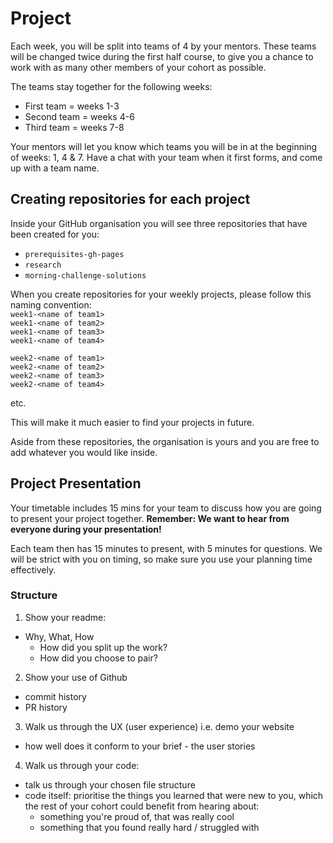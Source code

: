 # Project

Each week, you will be split into teams of 4 by your mentors. These teams will be changed twice during the first half course, to give you a chance to work with as many other members of your cohort as possible.

The teams stay together for the following weeks:
+ First team = weeks 1-3
+ Second team = weeks 4-6
+ Third team = weeks 7-8

Your mentors will let you know which teams you will be in at the beginning of weeks: 1, 4 & 7. Have a chat with your team when it first forms, and come up with a team name.

## Creating repositories for each project
Inside your GitHub organisation you will see three repositories that have been created for you:
+ `prerequisites-gh-pages`
+ `research`
+ `morning-challenge-solutions`

When you create repositories for your weekly projects, please follow this naming convention:  
`week1-<name of team1>`  
`week1-<name of team2>`  
`week1-<name of team3>`  
`week1-<name of team4>`  

`week2-<name of team1>`  
`week2-<name of team2>`  
`week2-<name of team3>`  
`week2-<name of team4>`  

etc.

This will make it much easier to find your projects in future.

Aside from these repositories, the organisation is yours and you are free to add whatever you would like inside.

## Project Presentation

Your timetable includes 15 mins for your team to discuss how you are going to present your project together.
**Remember: We want to hear from everyone during your presentation!**

Each team then has 15 minutes to present, with 5 minutes for questions. We will be strict with you on timing, so make sure you use your planning time effectively.

### Structure
1. Show your readme:
  + Why, What, How
    + How did you split up the work?
    + How did you choose to pair?
2. Show your use of Github
  + commit history
  + PR history
3. Walk us through the UX (user experience) i.e. demo your website
  + how well does it conform to your brief - the user stories
4. Walk us through your code:
  + talk us through your chosen file structure
  + code itself: prioritise the things you learned that were new to you, which the rest of your cohort could benefit from hearing about:
    + something you're proud of, that was really cool
    + something that you found really hard / struggled with
